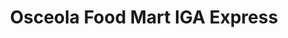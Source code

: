 ---
title: "Osceola Food Mart IGA Express"
url: /osceola/osceola-food-mart-iga-express/
shop: supermarket
---